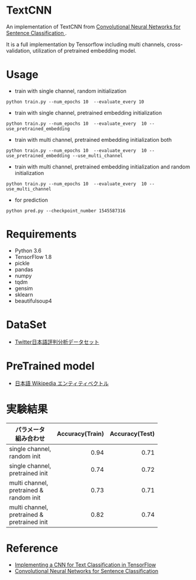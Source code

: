 # TextCNN
An implementation of TextCNN from [Convolutional Neural Networks for Sentence Classification ](https://arxiv.org/abs/1408.5882).

It is a full implementation by Tensorflow including multi channels, cross-validation, utilization of pretrained embedding model.

# Usage

- train with single channel, random initialization
```
python train.py --num_epochs 10  --evaluate_every 10
```

- train with single channel, pretrained embedding initialization
```
python train.py --num_epochs 10  --evaluate_every  10 --use_pretrained_embedding
```

- train with multi channel, pretrained embedding initialization both
```
python train.py --num_epochs 10  --evaluate_every  10 --use_pretrained_embedding --use_multi_channel
```

- train with multi channel, pretrained embedding initialization and random initialization
```
python train.py --num_epochs 10  --evaluate_every  10 --use_multi_channel
```

- for prediction
```
python pred.py --checkpoint_number 1545587316
```

# Requirements
- Python 3.6
- TensorFlow 1.8
- pickle
- pandas
- numpy
- tqdm
- gensim
- sklearn
- beautifulsoup4

# DataSet
- [Twitter日本語評判分析データセット](http://bigdata.naist.jp/~ysuzuki/data/twitter/)

# PreTrained model

- [日本語 Wikipedia エンティティベクトル](http://www.cl.ecei.tohoku.ac.jp/~m-suzuki/jawiki_vector/)

# 実験結果

|パラメータ <br> 組み合わせ|Accuracy(Train)|Accuracy(Test)|
|---|---:|---:|
|single channel, <br> random init|0.94|0.71|
|single channel, <br> pretrained init|0.74|0.72|
|multi channel, <br> pretrained & <br> random init|0.73|0.71|
|multi channel, <br> pretrained & <br> pretrained init|0.82|0.74|

# Reference
- [Implementing a CNN for Text Classification in TensorFlow](http://www.wildml.com/2015/12/implementing-a-cnn-for-text-classification-in-tensorflow/)
- [Convolutional Neural Networks for Sentence Classification ](https://arxiv.org/abs/1408.5882)
